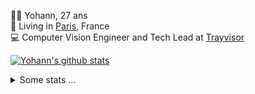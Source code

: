 <p>
  👨🏻 <bold>Yohann</bold>, 27 ans<br/>
  💼 Living in <a href="https://www.google.com/maps?q=paris">Paris</a>, France<br/>
  💻 Computer Vision Engineer and Tech Lead at <a href="https://trayvisor.com/">Trayvisor</a><br/>
</p>

<a href="https://github.com/anuraghazra/github-readme-stats"><img align="center" src="https://github-readme-stats-go94hl40s-yohann84l.vercel.app//api?username=yohann84L&show_icons=true&include_all_commits=true" alt="Yohann's github stats" /> </a>


<details>
  <summary>Some stats ...</summary><br/>
  

<!--START_SECTION:waka-->
![Code Time](http://img.shields.io/badge/Code%20Time-1%2C124%20hrs%2059%20mins-blue)

![Profile Views](http://img.shields.io/badge/Profile%20Views-0-blue)

**🐱 My GitHub Data** 

> 📦 440.7 kB Used in GitHub's Storage 
 > 
> 🏆 406 Contributions in the Year 2024
 > 
> 🚫 Not Opted to Hire
 > 
> 📜 25 Public Repositories 
 > 
> 🔑 21 Private Repositories 
 > 
**I'm an Early 🐤** 

```text
🌞 Morning                15652 commits       ████████░░░░░░░░░░░░░░░░░   30.84 % 
🌆 Daytime                28872 commits       ██████████████░░░░░░░░░░░   56.89 % 
🌃 Evening                6087 commits        ███░░░░░░░░░░░░░░░░░░░░░░   11.99 % 
🌙 Night                  142 commits         ░░░░░░░░░░░░░░░░░░░░░░░░░   00.28 % 
```
📅 **I'm Most Productive on Wednesday** 

```text
Monday                   9455 commits        █████░░░░░░░░░░░░░░░░░░░░   18.63 % 
Tuesday                  9430 commits        █████░░░░░░░░░░░░░░░░░░░░   18.58 % 
Wednesday                11246 commits       ██████░░░░░░░░░░░░░░░░░░░   22.16 % 
Thursday                 10280 commits       █████░░░░░░░░░░░░░░░░░░░░   20.25 % 
Friday                   9504 commits        █████░░░░░░░░░░░░░░░░░░░░   18.73 % 
Saturday                 313 commits         ░░░░░░░░░░░░░░░░░░░░░░░░░   00.62 % 
Sunday                   525 commits         ░░░░░░░░░░░░░░░░░░░░░░░░░   01.03 % 
```


📊 **This Week I Spent My Time On** 

```text
🕑︎ Time Zone: Europe/Paris

💬 Programming Languages: 
Python                   12 mins             ███████████████░░░░░░░░░░   61.73 % 
TypeScript               7 mins              █████████░░░░░░░░░░░░░░░░   35.72 % 
CSV                      0 secs              ░░░░░░░░░░░░░░░░░░░░░░░░░   01.85 % 
JSON                     0 secs              ░░░░░░░░░░░░░░░░░░░░░░░░░   00.54 % 
CSS                      0 secs              ░░░░░░░░░░░░░░░░░░░░░░░░░   00.17 % 

🔥 Editors: 
VS Code                  20 mins             █████████████████████████   100.00 % 

💻 Operating System: 
Mac                      20 mins             █████████████████████████   100.00 % 
```

**I Mostly Code in Python** 

```text
Python                   25 repos            ██████████████░░░░░░░░░░░   54.35 % 
Jupyter Notebook         5 repos             ███░░░░░░░░░░░░░░░░░░░░░░   10.87 % 
JavaScript               3 repos             ██░░░░░░░░░░░░░░░░░░░░░░░   06.52 % 
HTML                     2 repos             █░░░░░░░░░░░░░░░░░░░░░░░░   04.35 % 
Shell                    1 repo              █░░░░░░░░░░░░░░░░░░░░░░░░   02.17 % 
```




 Last Updated on 26/03/2024 00:28:03 UTC
<!--END_SECTION:waka-->
